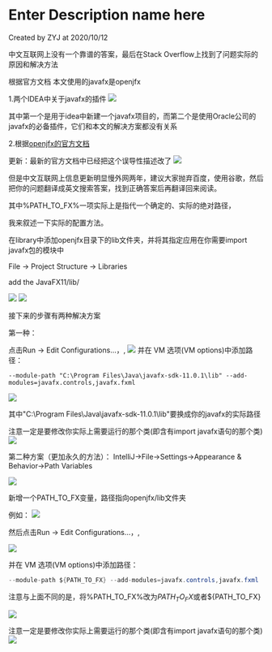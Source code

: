 # Enter Description name here
Created by ZYJ at 2020/10/12

中文互联网上没有一个靠谱的答案，最后在Stack Overflow上找到了问题实际的原因和解决方法

根据官方文档
本文使用的javafx是openjfx

1.两个IDEA中关于javafx的插件
![](images/java11中关于javafx配置_IDEA踩坑实录_images/91772390.png)

其中第一个是用于idea中新建一个javafx项目的，而第二个是使用Oracle公司的javafx的必备插件，它们和本文的解决方案都没有关系

2.根据[openjfx的官方文档](https://openjfx.io/openjfx-docs/#install-java)

更新：最新的官方文档中已经把这个误导性描述改了
![](images/java11中关于javafx配置_IDEA踩坑实录_images/ff803b0a.png)

但是中文互联网上信息更新明显慢外网两年，建议大家抛弃百度，使用谷歌，然后把你的问题翻译成英文搜索答案，找到正确答案后再翻译回来阅读。

其中%PATH_TO_FX%一项实际上是指代一个确定的、实际的绝对路径，

我来叙述一下实际的配置方法。

在library中添加openjfx目录下的lib文件夹，并将其指定应用在你需要import javafx包的模块中

File -> Project Structure -> Libraries

add the JavaFX11/lib/

![](images/java11中关于javafx配置_IDEA踩坑实录_images/a978aa4b.png)
![](images/java11中关于javafx配置_IDEA踩坑实录_images/7d282511.png)

接下来的步骤有两种解决方案

第一种：

点击Run -> Edit Configurations...，,
![](images/java11中关于javafx配置_IDEA踩坑实录_images/1ae96ef2.png)
并在 VM 选项(VM options)中添加路径：
```
--module-path "C:\Program Files\Java\javafx-sdk-11.0.1\lib" --add-modules=javafx.controls,javafx.fxml
```
![](images/java11中关于javafx配置_IDEA踩坑实录_images/68c3a8ca.png)

其中"C:\Program Files\Java\javafx-sdk-11.0.1\lib"要换成你的javafx的实际路径


注意一定是要修改你实际上需要运行的那个类(即含有import javafx语句的那个类)
![](images/java11中关于javafx配置_IDEA踩坑实录_images/eb6520cd.png)

第二种方案（更加永久的方法）：
IntelliJ->File->Settings->Appearance & Behavior->Path Variables

![](images/java11中关于javafx配置_IDEA踩坑实录_images/161f51f7.png)

新增一个PATH_TO_FX变量，路径指向openjfx/lib文件夹

例如：
![](images/java11中关于javafx配置_IDEA踩坑实录_images/f4b5f99f.png)

然后点击Run -> Edit Configurations...，,

![](images/java11中关于javafx配置_IDEA踩坑实录_images/1ae96ef2.png)

并在 VM 选项(VM options)中添加路径：
```java
--module-path ${PATH_TO_FX} --add-modules=javafx.controls,javafx.fxml
```
注意与上面不同的是，将%PATH_TO_FX%改为$PATH_TO_FX$或者${PATH_TO_FX}

![](images/java11中关于javafx配置_IDEA踩坑实录_images/09c07a51.png)

注意一定是要修改你实际上需要运行的那个类(即含有import javafx语句的那个类)
![](images/java11中关于javafx配置_IDEA踩坑实录_images/eb6520cd.png)
